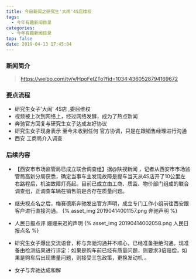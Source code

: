 ```yaml
---
title: 今日新闻之研究生'大闹'4S店维权
tags:
  - 今年有趣新闻目录
categories:
  - 今年有趣新闻目录
top: false
date: 2019-04-13 17:45:04
---
```



### 新闻简介 

> https://weibo.com/tv/v/HpoFelZTo?fid=1034:4360528794169672 


### 要点流程
  - 研究生女子'大闹' 4S店 ,委屈维权
  - 视频被上次到网络上，经过网络发酵，成为了热点新闻
  - 奔驰官方回复与研究生女子达成友好协议
  - 研究生女子现身表示 至今未收到任何 官方协调，只是在跟销售经理进行沟通
  - 西安 工商局介入调查 


### 后续内容 

 - 【西安市市场监管局已成立联合调查组】据@陕视新闻 ，记者从西安市市场监管局高新分局获悉，确定当事车主发现故障是提车当天从4S店开了10公里左右路程后，机油故障灯亮起。目前已成立由工商、质监、物价部门组成的联合调查组，正调查车辆在销售前是否存在质量问题。
 - 继央视点名之后，梅赛德斯奔驰发出官方声明，成立专门工作小组前往西安跟客户进行直接沟通。 
{% asset_img 20190414001157.png 奔驰声明 %}
- 人民日报点评 姗姗来迟的声明
{% asset_img 20190414002058.png 人民日报点名 %}

- 研究生女子爆出交流语音，称与奔驰沟通并不顺心，已经准备拒绝沟通。现准备由检测结果进行评定：如果是购车前已经有质量问题，则要求3倍赔偿，如果是购车后出现质量问题，则接受三包政策，更换发动机 。

- 女子与奔驰达成和解 



